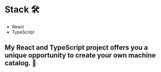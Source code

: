 <h1>Stack 🛠️</h1>
<ul>
  <li>React</li>
  <li>TypeScript</li>
</ul>
<h2>My React and TypeScript project offers you a unique opportunity to create your own machine catalog. 🌟</h2>
